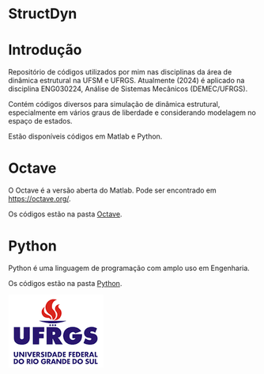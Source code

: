# StructDyn


Introdução
============
Repositório de códigos utilizados por mim nas disciplinas da área de dinâmica estrutural na UFSM e UFRGS.
Atualmente (2024) é aplicado na disciplina ENG030224, Análise de Sistemas Mecânicos (DEMEC/UFRGS).

Contém códigos diversos para simulação de dinâmica estrutural, especialmente em vários 
graus de liberdade e considerando modelagem no espaço de estados.

Estão disponíveis códigos em Matlab e Python.


# Octave

O Octave é a versão aberta do Matlab. Pode ser encontrado em https://octave.org/.

Os códigos estão na pasta [Octave][OctaveCodes].


# Python

Python é uma linguagem de programação com amplo uso em Engenharia.

Os códigos estão na pasta [Python][PythonCodes].


[UFRGS]: www.ufrgs.br
[OctaveCodes]: Octave/
[PythonCodes]: Python/

![UFRGS](Util/logo_UFRGS_escuro.png)
